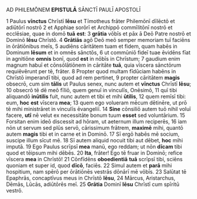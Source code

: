 AD PHILEMŌNEM **EPISTULĀ** SĀNCTĪ PAULĪ APOSTOLĪ

1 Paulus **vīnctus** Chrīstī **Iēsu** et Tīmotheus frāter Philemōnī dīlēctō et adiūtōrī nostrō 
2 et Apphiae sorōrī et Archippō commīlitōnī nostrō et ecclēsiae, quae in domō **tuā** **est**:
3 **grātia** vōbīs et pāx ā Deō Patre nostrō et Dominō **Iēsu** Chrīstō.
4 **Grātiās** agō Deō meō semper memoriam tuī faciēns in ōrātiōnibus meīs,
5 audiēns cāritātem tuam et fidem, quam habēs in Dominum **Iēsum** et in omnēs sānctōs,
6 ut commūniō fideī tuae ēvidēns fīat in agnitiōne **omnis** bonī, quod **est** in nōbīs in Chrīstum;
7 gaudium enim magnum habuī et cōnsōlātiōnem in cāritāte **tuā**, quia vīscera sānctōrum requiēvērunt per tē, frāter.
8 Propter quod multam fīdūciam habēns in Chrīstō imperandī tibi, quod ad rem pertinet,
9 propter cāritātem **magis** obsecrō, cum sim **tālis** ut Paulus senex, nunc autem et **vīnctus** Chrīstī **Iēsu**;
10 obsecrō tē dē meō fīliō, quem genuī in vinculīs, Onēsimō,
11 quī tibi aliquandō **inūtilis** fuit, nunc autem et tibi et mihi **ūtilis**,
12 quem remīsī tibi: eum, **hoc** **est** vīscera **mea**;
13 quem ego volueram mēcum dētinēre, ut prō tē mihi ministrāret in vinculīs ēvangeliī.
14 **Sine** cōnsiliō autem tuō nihil voluī facere, **utī** nē velut ex necessitāte bonum tuum **esset** sed voluntārium.
15 Forsitan enim ideō discessit ad hōram, ut aeternum illum reciperēs,
16 iam nōn ut servum sed plūs servō, cārissimum frātrem, **maximē** mihi, quantō autem **magis** tibi et in carne et in Dominō.
17 Sī ergō habēs mē socium, suscipe illum sīcut mē.
18 Sī autem aliquid nocuit tibi aut dēbet, **hoc** mihi imputā.
19 Ego Paulus scrīpsī **mea** manū, ego reddam; ut nōn **dīcam** tibi quod et tēipsum mihi dēbēs.
20 **Ita**, frāter! Ego tē fruar in Dominō; refice vīscera **mea** in Chrīstō!
21 Cōnfīdēns **oboedientiā** **tuā** scrīpsī tibi, sciēns quoniam et super id, quod **dīcō**, faciēs.
22 Simul autem et **parā** mihi hospitium, nam spērō per ōrātiōnēs vestrās dōnārī mē vōbīs.
23 Salūtat tē Epaphrās, concaptīvus meus in Chrīstō **Iēsu**,
24 Mārcus, Aristarchus, Dēmās, Lūcās, adiūtōrēs meī.
25 **Grātia** Dominī **Iēsu** Chrīstī cum spīritū vestrō.

